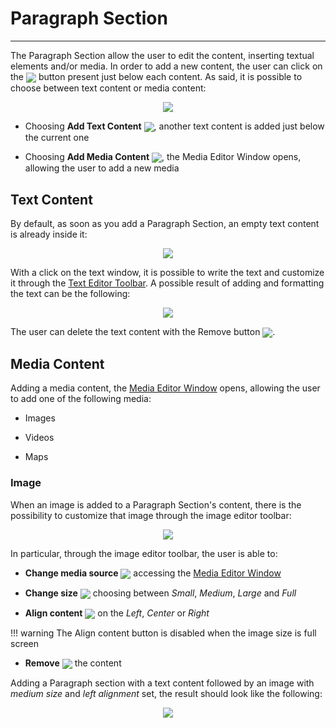 # Paragraph Section
**********************

The Paragraph Section allow the user to edit the content, inserting textual elements and/or media. In order to add a new content, the user can click on the <img src="../img/button/++++.jpg" style="max-width:30px" valign= "middle"/> button present just below each content. As said, it is possible to choose between text content or media content:

<p style="text-align:center;"><img src="../img/paragraph-section/p-add-content.jpg" style="max-width:700px;"/></p>

* Choosing **Add Text Content** <img src="../img/button/add-text-content.jpg" style="max-width:30px" valign= "middle"/>, another text content is added just below the current one

* Choosing **Add Media Content** <img src="../img/button/add-media-content.jpg" style="max-width:30px" valign= "middle"/>, the Media Editor Window opens, allowing the user to add a new media

## Text Content

By default, as soon as you add a Paragraph Section, an empty text content is already inside it:

<p style="text-align:center;"><img src="../img/paragraph-section/paragraph-section.jpg" style="max-width:700px;"/></p>

With a click on the text window, it is possible to write the text and customize it through the [Text Editor Toolbar](text-editor-toolbar.md). A possible result of adding and formatting the text can be the following: 

<p style="text-align:center;"><img src="../img/paragraph-section/p-text-content.jpg" style="max-width:700px;"/></p>

The user can delete the text content with the Remove button  <img src="../img/button/remove2.jpg" style="max-width:30px" valign= "middle"/>.

## Media Content

Adding a media content, the [Media Editor Window](media-editor-window.md) opens, allowing the user to add one of the following media:

* Images

* Videos

* Maps

### Image

When an image is added to a Paragraph Section's content, there is the possibility to customize that image through the image editor toolbar:

<p style="text-align:center;"><img src="../img/paragraph-section/p-img-toolbar.jpg" style="max-width:700px;"/></p>

In particular, through the image editor toolbar, the user is able to:

* **Change media source** <img src="../img/button/change-media2.jpg" style="max-width:30px" valign= "middle"/> accessing the [Media Editor Window](media-editor-window.md)

* **Change size** <img src="../img/button/change-size2.jpg" style="max-width:30px" valign= "middle"/> choosing between *Small*, *Medium*, *Large* and *Full*

* **Align content** <img src="../img/button/align2.jpg" style="max-width:30px" valign= "middle"/> on the *Left*, *Center* or *Right*

!!! warning
    The Align content button is disabled when the image size is full screen

* **Remove** <img src="../img/button/remove2.jpg" style="max-width:30px" valign= "middle"/> the content

Adding a Paragraph section with a text content followed by an image with *medium size* and *left alignment* set, the result should look like the following:

<p style="text-align:center;"><img src="../img/paragraph-section/parag-section.jpg" style="max-width:700px;"/></p>